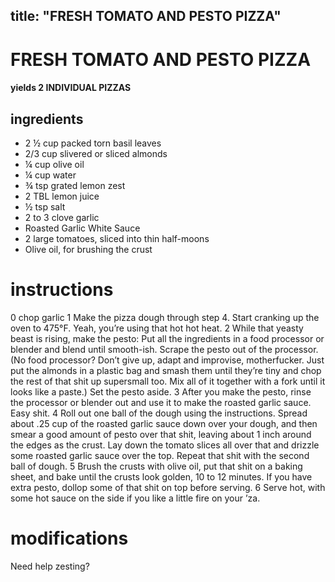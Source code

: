 	
title: "FRESH TOMATO AND PESTO PIZZA"
---

# FRESH TOMATO AND PESTO PIZZA
#### yields  2 INDIVIDUAL PIZZAS

## ingredients
* 2 ½ cup packed torn basil leaves
* 2/3 cup slivered or sliced almonds
* ¼ cup olive oil
* ¼ cup water
* ¾ tsp grated lemon zest
* 2 TBL lemon juice
* ½ tsp salt
* 2 to 3 clove garlic
* Roasted Garlic White Sauce
* 2 large tomatoes, sliced into thin half-moons
* Olive oil, for brushing the crust

# instructions
0 chop garlic
1 Make the pizza dough through step 4. Start cranking up the oven to 475°F. Yeah, you’re using that hot hot heat.
2 While that yeasty beast is rising, make the pesto: Put all the ingredients in a food processor or blender and blend until smooth-ish. Scrape the pesto out of the processor. (No food processor? Don’t give up, adapt and improvise, motherfucker. Just put the almonds in a plastic bag and smash them until they’re tiny and chop the rest of that shit up supersmall too. Mix all of it together with a fork until it looks like a paste.) Set the pesto aside.
3 After you make the pesto, rinse the processor or blender out and use it to make the roasted garlic sauce. Easy shit.
4 Roll out one ball of the dough using the instructions. Spread about .25 cup of the roasted garlic sauce down over your dough, and then smear a good amount of pesto over that shit, leaving about 1 inch around the edges as the crust. Lay down the tomato slices all over that and drizzle some roasted garlic sauce over the top. Repeat that shit with the second ball of dough.
5 Brush the crusts with olive oil, put that shit on a baking sheet, and bake until the crusts look golden, 10 to 12 minutes. If you have extra pesto, dollop some of that shit on top before serving.
6 Serve hot, with some hot sauce on the side if you like a little fire on your ’za.

# modifications

Need help zesting?
	
	
